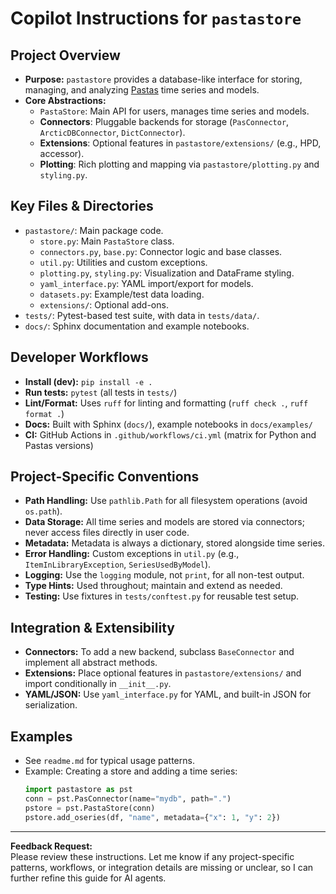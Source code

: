 # Copilot Instructions for `pastastore`

## Project Overview

- **Purpose:** `pastastore` provides a database-like interface for storing, managing, and analyzing [Pastas](https://pastas.readthedocs.io/latest/) time series and models.
- **Core Abstractions:**
  - `PastaStore`: Main API for users, manages time series and models.
  - **Connectors**: Pluggable backends for storage (`PasConnector`, `ArcticDBConnector`, `DictConnector`).
  - **Extensions**: Optional features in `pastastore/extensions/` (e.g., HPD, accessor).
  - **Plotting**: Rich plotting and mapping via `pastastore/plotting.py` and `styling.py`.

## Key Files & Directories

- `pastastore/`: Main package code.
  - `store.py`: Main `PastaStore` class.
  - `connectors.py`, `base.py`: Connector logic and base classes.
  - `util.py`: Utilities and custom exceptions.
  - `plotting.py`, `styling.py`: Visualization and DataFrame styling.
  - `yaml_interface.py`: YAML import/export for models.
  - `datasets.py`: Example/test data loading.
  - `extensions/`: Optional add-ons.
- `tests/`: Pytest-based test suite, with data in `tests/data/`.
- `docs/`: Sphinx documentation and example notebooks.

## Developer Workflows

- **Install (dev):** `pip install -e .`
- **Run tests:** `pytest` (all tests in `tests/`)
- **Lint/Format:** Uses `ruff` for linting and formatting (`ruff check .`, `ruff format .`)
- **Docs:** Built with Sphinx (`docs/`), example notebooks in `docs/examples/`
- **CI:** GitHub Actions in `.github/workflows/ci.yml` (matrix for Python and Pastas versions)

## Project-Specific Conventions

- **Path Handling:** Use `pathlib.Path` for all filesystem operations (avoid `os.path`).
- **Data Storage:** All time series and models are stored via connectors; never access files directly in user code.
- **Metadata:** Metadata is always a dictionary, stored alongside time series.
- **Error Handling:** Custom exceptions in `util.py` (e.g., `ItemInLibraryException`, `SeriesUsedByModel`).
- **Logging:** Use the `logging` module, not `print`, for all non-test output.
- **Type Hints:** Used throughout; maintain and extend as needed.
- **Testing:** Use fixtures in `tests/conftest.py` for reusable test setup.

## Integration & Extensibility

- **Connectors:** To add a new backend, subclass `BaseConnector` and implement all abstract methods.
- **Extensions:** Place optional features in `pastastore/extensions/` and import conditionally in `__init__.py`.
- **YAML/JSON:** Use `yaml_interface.py` for YAML, and built-in JSON for serialization.

## Examples

- See `readme.md` for typical usage patterns.
- Example: Creating a store and adding a time series:
  ```python
  import pastastore as pst
  conn = pst.PasConnector(name="mydb", path=".")
  pstore = pst.PastaStore(conn)
  pstore.add_oseries(df, "name", metadata={"x": 1, "y": 2})
  ```

---

**Feedback Request:**  
Please review these instructions. Let me know if any project-specific patterns, workflows, or integration details are missing or unclear, so I can further refine this guide for AI agents.
